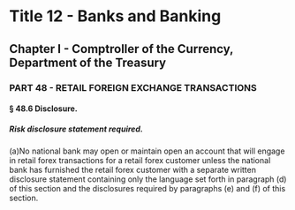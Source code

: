 
# Title 12 - Banks and Banking
## Chapter I - Comptroller of the Currency, Department of the Treasury
### PART 48 - RETAIL FOREIGN EXCHANGE TRANSACTIONS
#### § 48.6 Disclosure.
##### Risk disclosure statement required.

(a)No national bank may open or maintain open an account that will engage in retail forex transactions for a retail forex customer unless the national bank has furnished the retail forex customer with a separate written disclosure statement containing only the language set forth in paragraph (d) of this section and the disclosures required by paragraphs (e) and (f) of this section.
